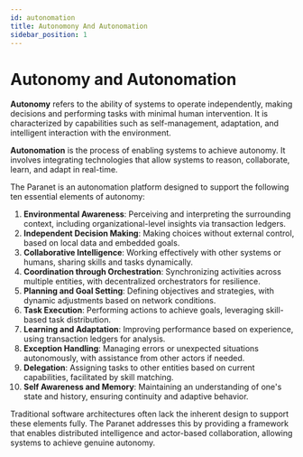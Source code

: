 ```yaml
---
id: autonomation
title: Autonomony And Autonomation
sidebar_position: 1
---
```


# Autonomy and Autonomation

**Autonomy** refers to the ability of systems to operate independently, making decisions and performing tasks with minimal human intervention. It is characterized by capabilities such as self-management, adaptation, and intelligent interaction with the environment.

**Autonomation** is the process of enabling systems to achieve autonomy. It involves integrating technologies that allow systems to reason, collaborate, learn, and adapt in real-time.

The Paranet is an autonomation platform designed to support the following ten essential elements of autonomy:

1. **Environmental Awareness**: Perceiving and interpreting the surrounding context, including organizational-level insights via transaction ledgers.
2. **Independent Decision Making**: Making choices without external control, based on local data and embedded goals.
3. **Collaborative Intelligence**: Working effectively with other systems or humans, sharing skills and tasks dynamically.
4. **Coordination through Orchestration**: Synchronizing activities across multiple entities, with decentralized orchestrators for resilience.
5. **Planning and Goal Setting**: Defining objectives and strategies, with dynamic adjustments based on network conditions.
6. **Task Execution**: Performing actions to achieve goals, leveraging skill-based task distribution.
7. **Learning and Adaptation**: Improving performance based on experience, using transaction ledgers for analysis.
8. **Exception Handling**: Managing errors or unexpected situations autonomously, with assistance from other actors if needed.
9. **Delegation**: Assigning tasks to other entities based on current capabilities, facilitated by skill matching.
10. **Self Awareness and Memory**: Maintaining an understanding of one's state and history, ensuring continuity and adaptive behavior.

Traditional software architectures often lack the inherent design to support these elements fully. The Paranet addresses this by providing a framework that enables distributed intelligence and actor-based collaboration, allowing systems to achieve genuine autonomy.
